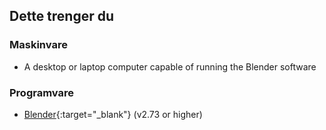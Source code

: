## Dette trenger du

### Maskinvare

+ A desktop or laptop computer capable of running the Blender software

### Programvare

+ [Blender](https://www.blender.org/download/){:target="_blank"} (v2.73 or higher)